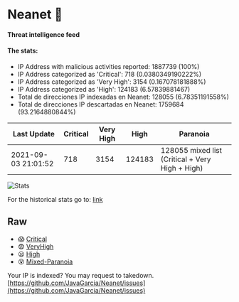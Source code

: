 # Neanet :hocho:
#### Threat intelligence feed
#### The stats:

- IP Address with malicious activities reported: 1887739 (100%)
- IP Address categorized as 'Critical':  718 (0.0380349190222%)
- IP Address categorized as 'Very High':  3154 (0.167078181888%)
- IP Address categorized as 'High':  124183 (6.57839881467)
- Total de direcciones IP indexadas en Neanet:  128055 (6.78351191558%)
- Total de direcciones IP descartadas en Neanet:  1759684 (93.2164880844%)

| Last Update | Critical | Very High | High | Paranoia |
| --- | --- | --- | --- | --- |
| 2021-09-03 21:01:52 | 718 | 3154 | 124183 | 128055 mixed list (Critical + Very High + High)|

![Stats](https://docs.google.com/spreadsheets/d/e/2PACX-1vSnaNMIXVabIpDJjufMlzH7poXnshF3mgd8Is1g9ytUEzVsP5my4Trn8f-xkoLLQ38xpL3HtmUexLo6/pubchart?oid=501124687&format=image)

For the historical stats go to: [link](/stats.csv)
## Raw
- :scream: [Critical](https://raw.githubusercontent.com/JavaGarcia/Neanet/master/blacklists/neanet_critical.txt)
- :fearful: [VeryHigh](https://raw.githubusercontent.com/JavaGarcia/Neanet/master/blacklists/neanet_veryHigh.txtt)
- :frowning: [High](https://raw.githubusercontent.com/JavaGarcia/Neanet/master/blacklists/neanet_high.txt)
- :dizzy_face: [Mixed-Paranoia](https://raw.githubusercontent.com/JavaGarcia/Neanet/master/blacklists/neanet_all.txt)


Your IP is indexed? You may request to takedown. [https://github.com/JavaGarcia/Neanet/issues](https://github.com/JavaGarcia/Neanet/issues)


































































































































































































































































































































































































































































































































































































































































































































































































































































































































































































































































































































































































































































































































































































































































































































































































































































































































































































































































































































































































































































































































































































































































































































































































































































































































































































































































































































































































































































































































































































































































































































































































































































































































































































































































































































































































































































































































































































































































































































































































































































































































































































































































































































































































































































































































































































































































































































































































































































































































































































































































































































































































































































































































































































































































































































































































































































































































































































































































































































































































































































































































































































































































































































































































































































































































































































































































































































































































































































































































































































































































































































































































































































































































































































































































































































































































































































































































































































































































































































































































































































































































































































































































































































































































































































































































































































































































































